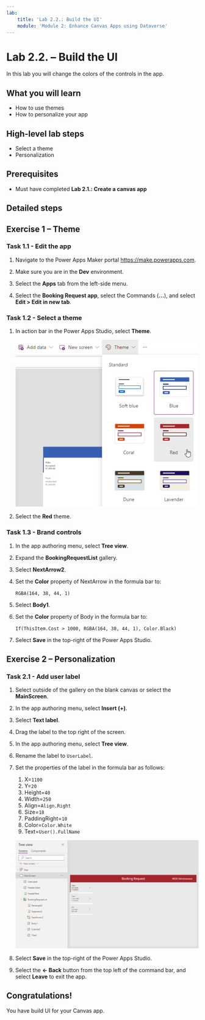 ```yaml
---
lab:
    title: 'Lab 2.2.: Build the UI'
    module: 'Module 2: Enhance Canvas Apps using Dataverse'
---
```


# Lab 2.2. – Build the UI

In this lab you will change the colors of the controls in the app.

## What you will learn

- How to use themes
- How to personalize your app

## High-level lab steps

- Select a theme
- Personalization
  
## Prerequisites

- Must have completed **Lab 2.1.: Create a canvas app**

## Detailed steps

## Exercise 1 – Theme

### Task 1.1 - Edit the app

1. Navigate to the Power Apps Maker portal <https://make.powerapps.com>.

1. Make sure you are in the **Dev** environment.

1. Select the **Apps** tab from the left-side menu.

1. Select the **Booking Request app**, select the Commands (**...**), and select **Edit > Edit in new tab**.

### Task 1.2 - Select a theme

1. In action bar in the Power Apps Studio, select **Theme**.

    ![Screenshot of select themes.](../media/select-theme.png)

1. Select the **Red** theme.

### Task 1.3 - Brand controls

1. In the app authoring menu, select **Tree view**.

1. Expand the **BookingRequestList** gallery.

1. Select **NextArrow2**.

1. Set the **Color** property of NextArrow in the formula bar to:

    ```powerappsfl
    RGBA(164, 38, 44, 1)
    ```

1. Select **Body1**.

1. Set the **Color** property of Body in the formula bar to:

    ```powerappsfl
    If(ThisItem.Cost > 1000, RGBA(164, 38, 44, 1), Color.Black)
    ```

1. Select **Save** in the top-right of the Power Apps Studio.


## Exercise 2 – Personalization

### Task 2.1 - Add user label

1. Select outside of the gallery on the blank canvas or select the **MainScreen**.

1. In the app authoring menu, select **Insert (+)**.

1. Select **Text label**.

1. Drag the label to the top right of the screen.

1. In the app authoring menu, select **Tree view**.

1. Rename the label to `UserLabel`.

1. Set the properties of the label in the formula bar as follows:

   1. X=`1100`
   1. Y=`20`
   1. Height=`40`
   1. Width=`250`
   1. Align=`Align.Right`
   1. Size=`18`
   1. PaddingRight=`10`
   1. Color=`Color.White`
   1. Text=`User().FullName`

    ![Screenshot of the main screen with personalization.](../media/main-screen-personalized.png)

1. Select **Save** in the top-right of the Power Apps Studio.

1. Select the **<- Back** button from the top left of the command bar, and select **Leave** to exit the app.

## Congratulations!

You have build UI for your Canvas app.
